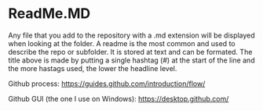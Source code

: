 # ReadMe.MD

Any file that you add to the repository with a .md extension will be displayed when looking at the folder. A readme is the most common
and used to describe the repo or subfolder. It is stored at text and can be formated. The title above is made by putting a single hashtag (#)
at the start of the line and the more hastags used, the lower the headline level.

Github process: https://guides.github.com/introduction/flow/

Github GUI (the one I use on Windows): https://desktop.github.com/
